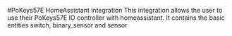 #PoKeys57E HomeAssistant integration
This integration allows the user to use their PoKeys57E IO controller with homeassistant. It contains the basic entities switch, binary_sensor and sensor

